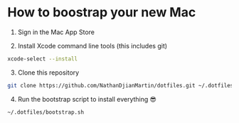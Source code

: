 # How to boostrap your new Mac

1. Sign in the Mac App Store

2. Install Xcode command line tools (this includes git)

```bash
xcode-select --install
```

3. Clone this repository

```bash
git clone https://github.com/NathanDjianMartin/dotfiles.git ~/.dotfiles
```

4. Run the bootstrap script to install everything 😎

```bash
~/.dotfiles/bootstrap.sh
```
